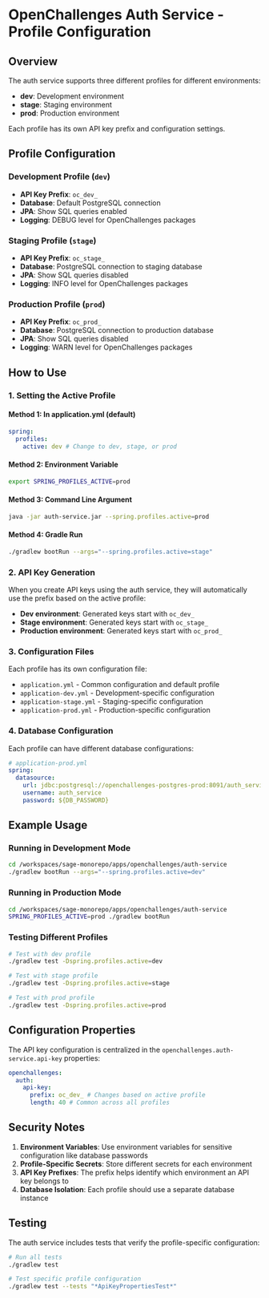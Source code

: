 # OpenChallenges Auth Service - Profile Configuration

## Overview

The auth service supports three different profiles for different environments:

- **dev**: Development environment
- **stage**: Staging environment
- **prod**: Production environment

Each profile has its own API key prefix and configuration settings.

## Profile Configuration

### Development Profile (`dev`)

- **API Key Prefix**: `oc_dev_`
- **Database**: Default PostgreSQL connection
- **JPA**: Show SQL queries enabled
- **Logging**: DEBUG level for OpenChallenges packages

### Staging Profile (`stage`)

- **API Key Prefix**: `oc_stage_`
- **Database**: PostgreSQL connection to staging database
- **JPA**: Show SQL queries disabled
- **Logging**: INFO level for OpenChallenges packages

### Production Profile (`prod`)

- **API Key Prefix**: `oc_prod_`
- **Database**: PostgreSQL connection to production database
- **JPA**: Show SQL queries disabled
- **Logging**: WARN level for OpenChallenges packages

## How to Use

### 1. Setting the Active Profile

#### Method 1: In application.yml (default)

```yaml
spring:
  profiles:
    active: dev # Change to dev, stage, or prod
```

#### Method 2: Environment Variable

```bash
export SPRING_PROFILES_ACTIVE=prod
```

#### Method 3: Command Line Argument

```bash
java -jar auth-service.jar --spring.profiles.active=prod
```

#### Method 4: Gradle Run

```bash
./gradlew bootRun --args="--spring.profiles.active=stage"
```

### 2. API Key Generation

When you create API keys using the auth service, they will automatically use the prefix based on the active profile:

- **Dev environment**: Generated keys start with `oc_dev_`
- **Stage environment**: Generated keys start with `oc_stage_`
- **Production environment**: Generated keys start with `oc_prod_`

### 3. Configuration Files

Each profile has its own configuration file:

- `application.yml` - Common configuration and default profile
- `application-dev.yml` - Development-specific configuration
- `application-stage.yml` - Staging-specific configuration
- `application-prod.yml` - Production-specific configuration

### 4. Database Configuration

Each profile can have different database configurations:

```yaml
# application-prod.yml
spring:
  datasource:
    url: jdbc:postgresql://openchallenges-postgres-prod:8091/auth_service
    username: auth_service
    password: ${DB_PASSWORD}
```

## Example Usage

### Running in Development Mode

```bash
cd /workspaces/sage-monorepo/apps/openchallenges/auth-service
./gradlew bootRun --args="--spring.profiles.active=dev"
```

### Running in Production Mode

```bash
cd /workspaces/sage-monorepo/apps/openchallenges/auth-service
SPRING_PROFILES_ACTIVE=prod ./gradlew bootRun
```

### Testing Different Profiles

```bash
# Test with dev profile
./gradlew test -Dspring.profiles.active=dev

# Test with stage profile
./gradlew test -Dspring.profiles.active=stage

# Test with prod profile
./gradlew test -Dspring.profiles.active=prod
```

## Configuration Properties

The API key configuration is centralized in the `openchallenges.auth-service.api-key` properties:

```yaml
openchallenges:
  auth:
    api-key:
      prefix: oc_dev_ # Changes based on active profile
      length: 40 # Common across all profiles
```

## Security Notes

1. **Environment Variables**: Use environment variables for sensitive configuration like database passwords
2. **Profile-Specific Secrets**: Store different secrets for each environment
3. **API Key Prefixes**: The prefix helps identify which environment an API key belongs to
4. **Database Isolation**: Each profile should use a separate database instance

## Testing

The auth service includes tests that verify the profile-specific configuration:

```bash
# Run all tests
./gradlew test

# Test specific profile configuration
./gradlew test --tests "*ApiKeyPropertiesTest*"
```
